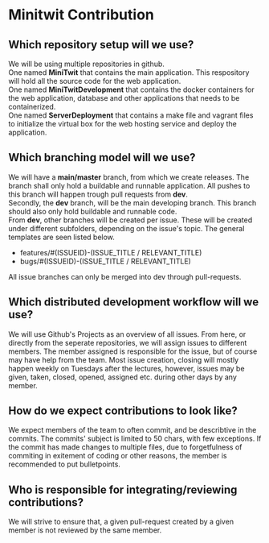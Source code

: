 # Minitwit Contribution

## Which repository setup will we use?
We will be using multiple repositories in github. <br>
One named <b>MiniTwit</b> that contains the main application. This respository will hold all the source code for the web application. <br>
One named <b>MiniTwitDevelopment</b> that contains the docker containers for the web application, database and other applications that needs to be containerized. <br>
One named <b>ServerDeployment</b> that contains a make file and vagrant files to initialize the virtual box for the web hosting service and deploy the application.

## Which branching model will we use?
We will have a <b>main/master</b> branch, from which we create releases. The branch shall only hold a buildable and runnable application. All pushes to this branch will happen trough pull requests from <b>dev</b>.<br>
Secondly, the <b>dev</b> branch, will be the main developing branch. This branch should also only hold buildable and runnable code. <br>
From <b>dev</b>, other branches will be created per issue. These will be created under different subfolders, depending on the issue's topic. The general templates are seen listed below.
<ul>
    <li>features/#(ISSUEID)-(ISSUE_TITLE / RELEVANT_TITLE)</li>
    <li>bugs/#(ISSUEID)-(ISSUE_TITLE / RELEVANT_TITLE)
</ul>
All issue branches can only be merged into dev through pull-requests.

## Which distributed development workflow will we use?
We will use Github's Projects as an overview of all issues. From here, or directly from the seperate repositories, we will assign issues to different members. The member assigned is responsible for the issue, but of course may have help from the team. Most issue creation, closing will mostly happen weekly on Tuesdays after the lectures, however, issues may be given, taken, closed, opened, assigned etc. during other days by any member.

## How do we expect contributions to look like?
We expect members of the team to often commit, and be describtive in the commits. The commits' subject is limited to 50 chars, with few exceptions. If the commit has made changes to multiple files, due to forgetfulness of commiting in exitement of coding or other reasons, the member is recommended to put bulletpoints.

## Who is responsible for integrating/reviewing contributions?
We will strive to ensure that, a given pull-request created by a given member is not reviewed by the same member.
